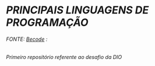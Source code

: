 # *PRINCIPAIS LINGUAGENS DE PROGRAMAÇÃO*
###### FONTE:  [Becode](https://becode.com.br/principais-linguagens-de-programacao/) :

###### _Primeiro repositório referente ao desafio da DIO_
